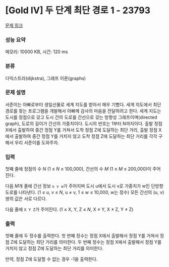 # [Gold IV] 두 단계 최단 경로 1 - 23793 

[문제 링크](https://www.acmicpc.net/problem/23793) 

### 성능 요약

메모리: 10000 KB, 시간: 120 ms

### 분류

다익스트라(dijkstra), 그래프 이론(graphs)

### 문제 설명

<p>서준이는 아빠로부터 생일선물로 세계 지도를 받아서 매우 기뻤다. 세계 지도에서 최단 경로를 찾는 프로그램을 개발해서 아빠께 감사의 마음을 전달하려고 한다. 세계 지도는 도시를 정점으로 갖고 도시 간의 도로를 간선으로 갖는 방향성 그래프이며(directed graph), 도로의 길이가 간선의 가중치이다. 도시의 번호는 1부터 N까지이다. 출발 정점 X에서 출발하여 중간 정점 Y를 거쳐서 도착 정점 Z에 도달하는 최단 거리, 출발 정점 X에서 출발하여 중간 정점 Y를 거치지 않고 도착 정점 Z에 도달하는 최단 거리를 각각 구해서 우리 서준이를 도와주자.</p>

### 입력 

 <p>첫째 줄에 정점의 수 <em>N</em> (1 ≤ <em>N</em> ≤ 100,000), 간선의 수 <em>M</em> (1 ≤ <em>M</em> ≤ 200,000)이 주어진다.</p>

<p>다음 <em>M</em>개 줄에 간선 정보 <code>u v w</code>가 주어지며 도시 u에서 도시 v로 가중치가 w인 단방향 도로를 나타낸다. (1 ≤ u, v ≤ <em>N</em>, u ≠ v, 1 ≤ w ≤ 10,000, w는 정수) 모든 간선의 (u, v) 쌍의 값은 서로 다르다.</p>

<p>다음 줄에 <code>X Y Z</code>가 주어진다. (1 ≤ X, Y, Z ≤ <em>N</em>, X ≠ Y, X ≠ Z, Y ≠ Z)</p>

### 출력 

 <p>첫째 줄에 두 정수를 출력한다. 첫 번째 정수는 정점 X에서 출발해서 정점 Y를 거쳐서 정점 Z에 도달하는 최단 거리를 의미한다. 두 번째 정수는 정점 X에서 출발해서 정점 Y를 거치지 않고 정점 Z에 도달하는 최단 거리를 의미한다.</p>

<p>만약, 정점 Z에 도달할 수 없는 경우 -1을 출력한다.</p>

